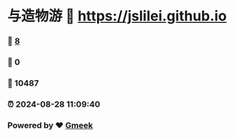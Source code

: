 # 与造物游 :link: https://jslilei.github.io 
### :page_facing_up: [8](https://jslilei.github.io/tag.html) 
### :speech_balloon: 0 
### :hibiscus: 10487 
### :alarm_clock: 2024-08-28 11:09:40 
### Powered by :heart: [Gmeek](https://github.com/Meekdai/Gmeek)

